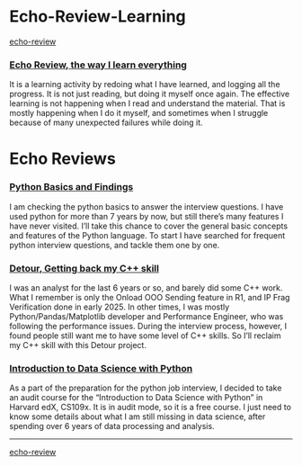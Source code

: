 # Echo-Review-Learning
[echo-review](README.md)  

### [Echo Review, the way I learn everything](https://docs.google.com/document/d/e/2PACX-1vT3XmPU6_6sVhs-OJdU31uEXHULB6Q0THjeCuIE960bZsoL6LQf3gzV2G0a5CC3laNz_x9-dtYFtJrG/pub)
It is a learning activity by redoing what I have learned, and logging all the progress. It is not just reading, but doing it myself once again. The effective learning is not happening when I read and understand the material. That is mostly happening when I do it myself, and sometimes when I struggle because of many unexpected failures while doing it.

# Echo Reviews

### [Python Basics and Findings](https://docs.google.com/document/d/e/2PACX-1vQeiLfkmAiZZaj9aZxCprU7ntcxGKRFcA2iJWwefV3Nc10dfNpDmrkYe4kJooup2hlrBRu_ZXbKFT_-/pub)
I am checking the python basics to answer the interview questions. I have used python for more than 7 years by now, but still there’s many features I have never visited. I’ll take this chance to cover the general basic concepts and features of the Python language. To start I have searched for frequent python interview questions, and tackle them one by one.

### [Detour, Getting back my C++ skill](https://docs.google.com/document/d/e/2PACX-1vQnnvB2uWregplqjPpoUtBKDHc4cCAiSB2u7KtPfyaqYHlsSAoj3H2SxMAQnPb2NrIsGT_Grwj0XNfj/pub)
I was an analyst for the last 6 years or so, and barely did some C++ work. What I remember is only the Onload OOO Sending feature in R1, and IP Frag Verification done in early 2025. In other times, I was mostly Python/Pandas/Matplotlib developer and Performance Engineer, who was following the performance issues. During the interview process, however, I found people still want me to have some level of C++ skills. So I’ll reclaim my C++ skill with this Detour project.

### [Introduction to Data Science with Python](https://docs.google.com/document/d/e/2PACX-1vSosZ0-gGkIo6pfqC0ZacUfaULh2DPhNGgfF5Hlyf4MOUW_zDvwePgiFj1yQVjMwMONOPAZuupvI3l4/pub)
As a part of the preparation for the python job interview, I decided to take an audit course for the “Introduction to Data Science with Python” in Harvard edX, CS109x. It is in audit mode, so it is a free course. I just need to know some details about what I am still missing in data science, after spending over 6 years of data processing and analysis.

---
[echo-review](README.md)  